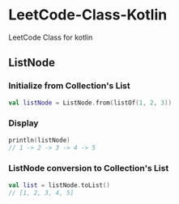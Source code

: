 # LeetCode-Class-Kotlin
LeetCode Class for kotlin

## ListNode
### Initialize from Collection's List
```kotlin
val listNode = ListNode.from(listOf(1, 2, 3))
```

### Display
```kotlin
println(listNode)
// 1 -> 2 -> 3 -> 4 -> 5
```

### ListNode conversion to Collection's List
```kotlin
val list = listNode.toList()
// [1, 2, 3, 4, 5]
```
